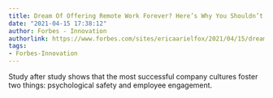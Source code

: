 ```yaml
---
title: Dream Of Offering Remote Work Forever? Here’s Why You Shouldn’t.
date: "2021-04-15 17:38:12"
author: Forbes - Innovation
authorlink: https://www.forbes.com/sites/ericaarielfox/2021/04/15/dream-of-offering-remote-work-forever-heres-why-you-shouldnt/
tags:
- Forbes-Innovation
---
```

Study after study shows that the most successful company cultures foster two things: psychological safety and employee engagement.